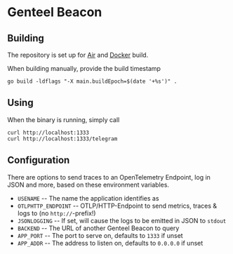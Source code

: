 # Genteel Beacon

## Building

The repository is set up for [Air](https://github.com/air-verse/air) and [Docker](https://hub.docker.com/r/schildwaechter/genteelbeacon) build.

When building manually, provide the build timestamp

```shell
go build -ldflags "-X main.buildEpoch=$(date '+%s')" .
```

## Using

When the binary is running, simply call

```shell
curl http://localhost:1333
curl http://localhost:1333/telegram
```

## Configuration

There are options to send traces to an OpenTelemetry Endpoint, log in JSON and more, based on these environment variables.

* `USENAME` -- The name the application identifies as
* `OTLPHTTP_ENDPOINT` -- OTLP/HTTP-Endpoint to send metrics, traces & logs to (no `http://`-prefix!)
* `JSONLOGGING` -- If set, will cause the logs to be emitted in JSON to `stdout`
* `BACKEND` -- The URL of another Genteel Beacon to query
* `APP_PORT` -- The port to serve on, defaults to `1333` if unset
* `APP_ADDR` -- The address to listen on, defaults to `0.0.0.0` if unset
